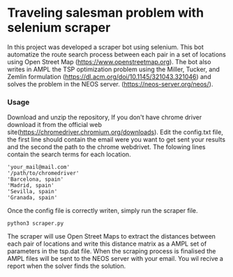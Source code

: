 
# Traveling salesman problem with selenium scraper

In this project was developed a scraper bot using selenium. This bot automatize the route search process between each pair in a set of locations using Open Street Map (https://www.openstreetmap.org). The bot also writes in AMPL the TSP optimization problem using the Miller, Tucker, and Zemlin formulation (https://dl.acm.org/doi/10.1145/321043.321046) and solves the problem in the NEOS server. (https://neos-server.org/neos/).

### Usage


Download and unzip the repository, If you don't have chrome driver download it from the official web site(https://chromedriver.chromium.org/downloads). Edit the config.txt file, the first line should contain the email were you want to get sent your results and the second the path to the chrome webdrivet. The folowing lines contain the search terms for each location.

```
'your_mail@mail.com'
'/path/to/chromedriver'
'Barcelona, spain'
'Madrid, spain'
'Sevilla, spain'
'Granada, spain'

```

Once the config file is correctly writen, simply run the scraper file.

```{python}
python3 scraper.py
```

The scraper will use Open Street Maps to extract the distances between each pair of locations and write this distance matrix as a AMPL set of parameters in the tsp.dat file. When the scraping process is finalised the AMPL files will be sent to the NEOS server with your email. You wil recive a report when the solver finds the solution.
